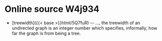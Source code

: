 # Online source W4j934

* [treewidth]({{< base >}}html/5Q7fuR) -- ..., the treewidth of an undirected graph is an integer number which specifies, informally, how far the graph is from being a tree.